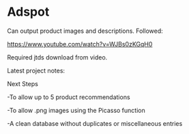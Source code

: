 # Adspot


Can output product images and descriptions. Followed:

https://www.youtube.com/watch?v=WJBs0zKGqH0

Required jtds download from video.









Latest project notes:

Next Steps

-To allow up to 5 product recommendations

-To allow .png images using the Picasso function

-A clean database without duplicates or miscellaneous entries








 
